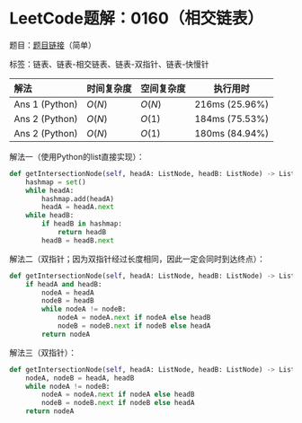 # LeetCode题解：0160（相交链表）

题目：[题目链接](https://leetcode-cn.com/problems/intersection-of-two-linked-lists/)（简单）

标签：链表、链表-相交链表、链表-双指针、链表-快慢针

| 解法           | 时间复杂度 | 空间复杂度 | 执行用时       |
| :------------- | ---------- | ---------- | -------------- |
| Ans 1 (Python) | $O(N)$     | $O(N)$     | 216ms (25.96%) |
| Ans 2 (Python) | $O(N)$     | $O(1)$     | 184ms (75.53%) |
| Ans 2 (Python) | $O(N)$     | $O(1)$     | 180ms (84.94%) |

解法一（使用Python的list直接实现）：

```python
def getIntersectionNode(self, headA: ListNode, headB: ListNode) -> ListNode:
    hashmap = set()
    while headA:
        hashmap.add(headA)
        headA = headA.next
    while headB:
        if headB in hashmap:
            return headB
        headB = headB.next
```

解法二（双指针；因为双指针经过长度相同，因此一定会同时到达终点）：

```python
def getIntersectionNode(self, headA: ListNode, headB: ListNode) -> ListNode:
    if headA and headB:
        nodeA = headA
        nodeB = headB
        while nodeA != nodeB:
            nodeA = nodeA.next if nodeA else headB
            nodeB = nodeB.next if nodeB else headA
        return nodeA
```

解法三（双指针）：

```python
def getIntersectionNode(self, headA: ListNode, headB: ListNode) -> ListNode:
    nodeA, nodeB = headA, headB
    while nodeA != nodeB:
        nodeA = nodeA.next if nodeA else headB
        nodeB = nodeB.next if nodeB else headA
    return nodeA
```

